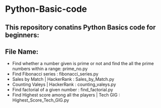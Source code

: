 # Python-Basic-code
## This repository conatins Python Basics code for beginners: 
## File Name:
- Find whether a number given is prime or not and find the all the prime numbers within a range: prime_no.py
- Find Fibonacci series : fibonacci_series.py
- Sales by Match | HackerRank : Sales_by_Match.py
- Counting Valeys | HackerRank : counting_valeys.py
- Find factorial of a given number : find_factorial.py
- Find Highest score among all the players | Tech GIG : Highest_Score_Tech_GIG.py
